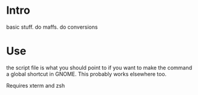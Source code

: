 # Intro
basic stuff. do maffs. do conversions

# Use
the script file is what you should point to if you want to make the command a global shortcut in GNOME.
This probably works elsewhere too.

Requires xterm and zsh
